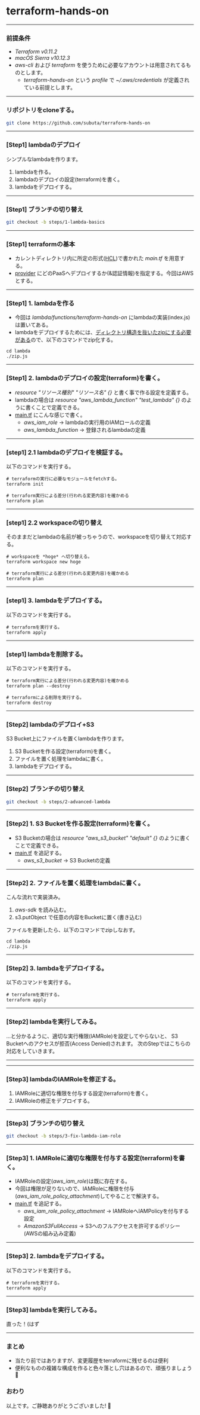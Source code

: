 # terraform-hands-on

---

### 前提条件

- *Terraform v0.11.2*
- *macOS Sierra v10.12.3*
- *aws-cli* および *terraform* を使うために必要なアカウントは用意されてるものとします。
  - *terraform-hands-on* という *profile* で *~/.aws/credentials* が定義されている前提とします。

---

### リポジトリをcloneする。

```bash
git clone https://github.com/subuta/terraform-hands-on
```

---

### [Step1] lambdaのデプロイ

シンプルなlambdaを作ります。

1. lambdaを作る。
2. lambdaのデプロイの設定(terraform)を書く。
3. lambdaをデプロイする。

---

### [Step1] ブランチの切り替え

```bash
git checkout -b steps/1-lambda-basics
```

---

### [Step1] terraformの基本

- カレントディレクトリ内に所定の形式([HCL](https://www.terraform.io/docs/configuration/syntax.html))で書かれた *main.tf* を用意する。
- [provider](https://www.terraform.io/docs/providers/index.html) にどのPaaSへデプロイするか(&認証情報)を指定する。今回はAWSとする。

---

### [Step1] 1. lambdaを作る

- 今回は *lambda/functions/terraform-hands-on* にlambdaの実装(index.js)は置いてある。
- lambdaをデプロイするためには、[ディレクトリ構造を抜いたzipにする必要がある](https://stackoverflow.com/questions/41750026/aws-lambda-error-cannot-find-module-var-task-index)ので、以下のコマンドでzip化する。

```
cd lambda
./zip.js
```

---

### [Step1] 2. lambdaのデプロイの設定(terraform)を書く。

- *resource "リソース種別" "リソース名" {}* と書く事で作る設定を定義する。
- lambdaの場合は *resource "aws_lambda_function" "test_lambda" {}* のように書くことで定義できる。
- [main.tf](./main.tf) にこんな感じで書く。
  - *aws_iam_role* -> lambdaの実行用のIAMロールの定義
  - *aws_lambda_function* -> 登録されるlambdaの定義

---

### [step1] 2.1 lambdaのデプロイを検証する。

以下のコマンドを実行する。

```
# terraformの実行に必要なモジュールをfetchする。
terraform init

# terraform実行による差分(行われる変更内容)を確かめる
terraform plan
```

---

### [step1] 2.2 workspaceの切り替え

そのままだとlambdaの名前が被っちゃうので、workspaceを切り替えて対応する。

```
# workspaceを *hoge* へ切り替える。
terraform workspace new hoge

# terraform実行による差分(行われる変更内容)を確かめる
terraform plan
```

---

### [step1] 3. lambdaをデプロイする。

以下のコマンドを実行する。

```
# terraformを実行する。
terraform apply
```

---

### [step1] lambdaを削除する。

以下のコマンドを実行する。

```
# terraform実行による差分(行われる変更内容)を確かめる
terraform plan --destroy

# terraformによる削除を実行する。
terraform destroy
```

---

### [Step2] lambdaのデプロイ+S3

S3 Bucket上にファイルを置くlambdaを作ります。

1. S3 Bucketを作る設定(terraform)を書く。
2. ファイルを置く処理をlambdaに書く。
3. lambdaをデプロイする。

---

### [Step2] ブランチの切り替え

```bash
git checkout -b steps/2-advanced-lambda
```

---

### [Step2] 1. S3 Bucketを作る設定(terraform)を書く。

- S3 Bucketの場合は *resource "aws_s3_bucket" "default" {}* のように書くことで定義できる。
- [main.tf](./main.tf) を追記する。
  - *aws_s3_bucket* -> S3 Bucketの定義

---

### [Step2] 2. ファイルを置く処理をlambdaに書く。

こんな流れで実装済み。

1. *aws-sdk* を読み込む。
2. s3.putObject で任意の内容をBucketに置く(書き込む)

ファイルを更新したら、以下のコマンドでzipしなおす。

```
cd lambda
./zip.js
```

---

### [Step2] 3. lambdaをデプロイする。

以下のコマンドを実行する。

```
# terraformを実行する。
terraform apply
```

---

### [Step2] lambdaを実行してみる。

...と分かるように、適切な実行権限(IAMRole)を設定してやらないと、
S3 Bucketへのアクセスが拒否(Access Denied)されます。
次のStepではこちらの対応をしていきます。

---

---

### [Step3] lambdaのIAMRoleを修正する。

1. IAMRoleに適切な権限を付与する設定(terraform)を書く。
2. IAMRoleの修正をデプロイする。

---

### [Step3] ブランチの切り替え

```bash
git checkout -b steps/3-fix-lambda-iam-role
```

---

### [Step3] 1. IAMRoleに適切な権限を付与する設定(terraform)を書く。

- IAMRoleの設定(*aws_iam_role*)は既に存在する。
- 今回は権限が足りないので、IAMRoleに権限を付与(*aws_iam_role_policy_attachment*)してやることで解決する。
- [main.tf](./main.tf) を追記する。
  - *aws_iam_role_policy_attachment* -> IAMRoleへIAMPolicyを付与する設定
  - *AmazonS3FullAccess* -> S3へのフルアクセスを許可するポリシー(AWSの組み込み定義)

---

### [Step3] 2. lambdaをデプロイする。

以下のコマンドを実行する。

```
# terraformを実行する。
terraform apply
```

---

### [Step3] lambdaを実行してみる。

直った！(はず

---

### まとめ

- 当たり前ではありますが、変更履歴をterraformに残せるのは便利
- 便利なものの複雑な構成を作ると色々落とし穴はあるので、頑張りましょう 🤤

### おわり

以上です。ご静聴ありがとうございました! 🙇